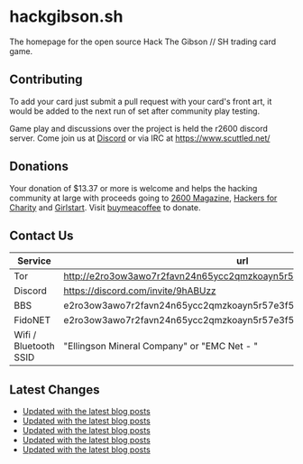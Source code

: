 # hackgibson.sh
The homepage for the open source Hack The Gibson // SH trading card game.


## Contributing

To add your card just submit a pull request with your card's front art, it would be added to the next run of set after community play testing.

Game play and discussions over the project is held the r2600 discord server. Come join us at [Discord](https://discord.com/invite/9hABUzz) or via IRC at https://www.scuttled.net/


## Donations

Your donation of $13.37 or more is welcome and helps the hacking community at large with proceeds going to [2600 Magazine](https://2600.com/), [Hackers for Charity](https://hackersforcharity.org) and [Girlstart](https://girlstart.org).  Visit [buymeacoffee](https://www.buymeacoffee.com/hackgibson.sh) to donate.


## Contact Us

Service | url
-|-
Tor | http://e2ro3ow3awo7r2favn24n65ycc2qmzkoayn5r57e3f56nvjwdcgg32ad.onion
Discord | https://discord.com/invite/9hABUzz
BBS | e2ro3ow3awo7r2favn24n65ycc2qmzkoayn5r57e3f56nvjwdcgg32ad.onion:23
FidoNET | e2ro3ow3awo7r2favn24n65ycc2qmzkoayn5r57e3f56nvjwdcgg32ad.onion:24554
Wifi / Bluetooth SSID | "Ellingson Mineral Company" or "EMC Net - <fidonet address>"

## Latest Changes
<!-- BLOG-POST-LIST:START -->
- [Updated with the latest blog posts](https://github.com/DFW2600/hackgibson.sh/commit/e3f3bde944d61ec247fbd0c485d5904a93a8b943)
- [Updated with the latest blog posts](https://github.com/DFW2600/hackgibson.sh/commit/e6c91702904e35e460c66ad3e60923a479e9f514)
- [Updated with the latest blog posts](https://github.com/DFW2600/hackgibson.sh/commit/0026c455a888508a0764de36c9cf27c81e65896b)
- [Updated with the latest blog posts](https://github.com/DFW2600/hackgibson.sh/commit/79a745dc66cb3c8a68f1b5dc5860124e8332b3fc)
- [Updated with the latest blog posts](https://github.com/DFW2600/hackgibson.sh/commit/1c900c18227f86b9829feb6b01ac29d85b337c32)
<!-- BLOG-POST-LIST:END -->
